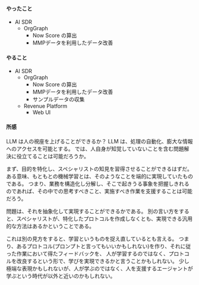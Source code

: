 #### やったこと
- AI SDR
    - OrgGraph
        - Now Score の算出
        - MMPデータを利用したデータ改善

#### やること
- AI SDR
    - OrgGraph
        - Now Score の算出
        - MMPデータを利用したデータ改善
        - サンプルデータの収集
    - Revenue Platform 
        - Web UI

#### 所感
LLM は人の視座を上げることができるか？
LLM は、処理の自動化、膨大な情報へのアクセスを可能とする。
では、人自身が知覚していないことを含む問題解決に役立てることは可能だろうか。

まず、目的を特化し、スペシャリストの知見を習得させることができるはずだ。
ある意味、もともとの機械学習とは、そのようなことを端的に実現していたものである。
つまり、業務を構造化し分解し、そこで起きうる事象を把握しきれるのであれば、その中での思考すべきこと、実施すべき作業を支援することは可能だろう。

問題は、それを抽象化して実現することができるかである。
別の言い方をすると、スペシャリストが、特化したプロトコルを作成しなくとも、実現できる汎用的な方法はあるかということである。

これは別の見方をすると、学習というものを捉え直しているとも言える。
つまり、あるプロトコル(プロンプトと言ってもいいかもしれない)を作り、それに従った作業において得たフィードバックを、
人が学習するのではなく、プロトコルを改良するという形で、学びを実現できるかと言うことかもしれない。
少し極端な表現かもしれないが、人が学ぶのではなく、人を支援するエージャントが学ぶという時代が以外と近いのかもしれない。
